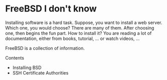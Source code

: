 # FreeBSD I don't know

Installing software is a hard task. Suppose, you want to install a web server. Which one, you would choose? There are many of them. After choosing one, then begins the fun part. How to install it? You are reading a lot of documentation, either from books, tutorial, ... or watch videos, ...

FreeBSD is a collection of information. 

Contents
* Installing BSD
* SSH Certificate Authorities

